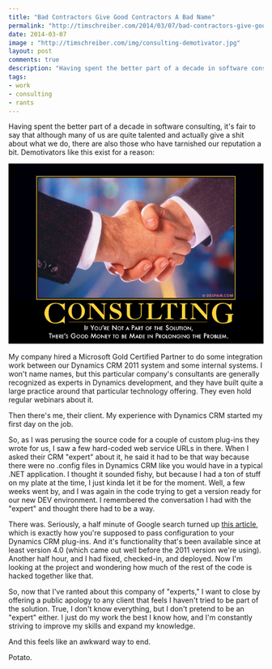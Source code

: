```yaml
--- 
title: "Bad Contractors Give Good Contractors A Bad Name"
permalink: "http://timschreiber.com/2014/03/07/bad-contractors-give-good-contractors-a-bad-name"
date: 2014-03-07
image : "http://timschreiber.com/img/consulting-demotivator.jpg"
layout: post
comments: true
description: "Having spent the better part of a decade in software consulting, it's fair to say that although many of us are quite talented and actually give a shit about what we do, there are also those who have tarnished our..."
tags:
- work
- consulting
- rants
---
```


Having spent the better part of a decade in software consulting, it's fair to say that although many of us are quite talented and actually give a shit about what we do, there are also those who have tarnished our reputation a bit. Demotivators like this exist for a reason:

![Consulting: If you're not part of the solution, There's good money to be made in prolonging the problem.][1]

My company hired a Microsoft Gold Certified Partner to do some integration work between our Dynamics CRM 2011 system and some internal systems. I won't name names, but this particular company's consultants are generally recognized as experts in Dynamics development, and they have built quite a large practice around that particular technology offering. They even hold regular webinars about it.

Then there's me, their client. My experience with Dynamics CRM started my first day on the job.

So, as I was perusing the source code for a couple of custom plug-ins they wrote for us, I saw a few hard-coded web service URLs in there. When I asked their CRM &quot;expert&quot; about it, he said it had to be that way because there were no .config files in Dynamics CRM like you would have in a typical .NET application. I thought it sounded fishy, but because I had a ton of stuff on my plate at the time, I just kinda let it be for the moment. Well, a few weeks went by, and I was again in the code trying to get a version ready for our new DEV environment. I remembered the conversation I had with the &quot;expert&quot; and thought there had to be a way.

There was. Seriously, a half minute of Google search turned up [this article][2], which is exactly how you're supposed to pass configuration to your Dynamics CRM plug-ins. And it's functionality that's been available since at least version 4.0 (which came out well before the 2011 version we're using). Another half hour, and I had fixed, checked-in, and deployed. Now I'm looking at the project and wondering how much of the rest of the code is hacked together like that.

So, now that I've ranted about this company of &quot;experts,&quot; I want to close by offering a public apology to any client that feels I haven't tried to be part of the solution. True, I don't know everything, but I don't pretend to be an &quot;expert&quot; either. I just do my work the best I know how, and I'm constantly striving to improve my skills and expand my knowledge.

And this feels like an awkward way to end.

Potato.

[1]: /img/consulting-demotivator.jpg
[2]: http://blogs.msdn.com/b/crm/archive/2008/10/24/storing-configuration-data-for-microsoft-dynamics-crm-plug-ins.aspx